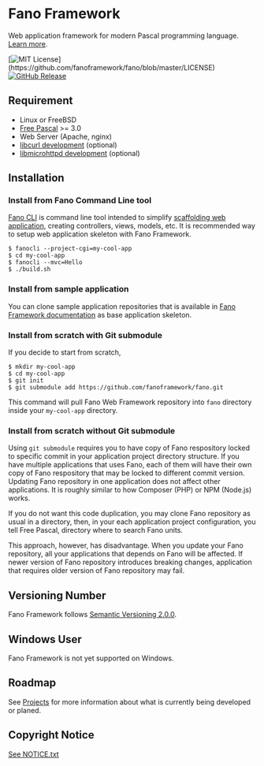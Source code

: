 # Fano Framework

Web application framework for modern Pascal programming language.
[Learn more](https://fanoframework.github.io).

[![MIT License](https://img.shields.io/github/license/fanoframework/fano.svg?)](https://github.com/fanoframework/fano/blob/master/LICENSE)
[![GitHub Release](https://img.shields.io/github/v/release/fanoframework/fano.svg?style=flat)]()

## Requirement

- Linux or FreeBSD
- [Free Pascal](https://www.freepascal.org/) >= 3.0
- Web Server (Apache, nginx)
- [libcurl development](https://curl.haxx.se/libcurl/) (optional)
- [libmicrohttpd development](https://www.gnu.org/software/libmicrohttpd/) (optional)

## Installation

### Install from Fano Command Line tool

[Fano CLI](https://github.com/fanoframework/fano-cli) is command line tool intended to simplify
[scaffolding web application](https://fanoframework.github.io/scaffolding-with-fano-cli/), creating controllers, views, models, etc. It is recommended way to setup web application skeleton with Fano Framework.

    $ fanocli --project-cgi=my-cool-app
    $ cd my-cool-app
    $ fanocli --mvc=Hello
    $ ./build.sh

### Install from sample application

You can clone sample application repositories that is available in
[Fano Framework documentation](https://fanoframework.github.io/examples) as base application skeleton.

### Install from scratch with Git submodule

If you decide to start from scratch,

    $ mkdir my-cool-app
    $ cd my-cool-app
    $ git init
    $ git submodule add https://github.com/fanoframework/fano.git

This command will pull Fano Web Framework repository into `fano` directory inside your `my-cool-app` directory.

### Install from scratch without Git submodule

Using `git submodule` requires you to have copy of Fano respository locked to specific commit in your application project directory structure. If you have multiple applications that uses Fano, each of them will have their own copy of Fano respository that may be locked to different commit version. Updating Fano repository in one application does not affect other applications. It is roughly similar to how Composer (PHP) or NPM (Node.js) works.

If you do not want this code duplication, you may clone Fano repository as usual
in a directory, then, in your each application project configuration, you tell
Free Pascal, directory where to search Fano units.

This approach, however, has disadvantage. When you update your Fano repository,
all your applications that depends on Fano will be affected. If newer version of Fano repository introduces breaking changes, application that requires older version of Fano repository may fail.

## Versioning Number

Fano Framework follows [Semantic Versioning 2.0.0](https://semver.org/#semantic-versioning-200).

## Windows User

Fano Framework is not yet supported on Windows.

## Roadmap

See [Projects](https://github.com/orgs/fanoframework/projects) for more information about what is currently being developed or planed.

## Copyright Notice

[See NOTICE.txt](NOTICE.txt)
